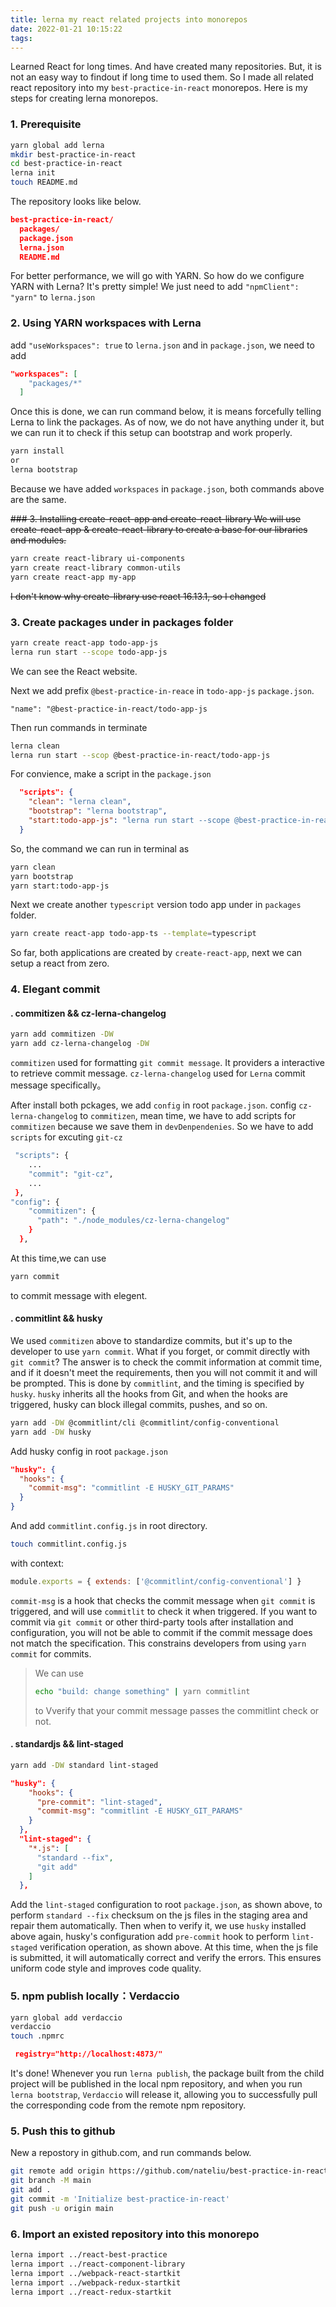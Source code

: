 ```yaml
---
title: lerna my react related projects into monorepos
date: 2022-01-21 10:15:22
tags:
---
```

Learned React for long times. And have created many repositories. But, it is not an easy way to findout if long time to used them. So I made all related react repository into my `best-practice-in-react` monorepos.
Here is my steps for creating lerna monorepos.

### 1. Prerequisite
```bash
yarn global add lerna
mkdir best-practice-in-react
cd best-practice-in-react
lerna init
touch README.md
```

The repository looks like below.
```json
best-practice-in-react/
  packages/
  package.json
  lerna.json
  README.md
```

For better performance, we will go with YARN. So how do we configure YARN with Lerna?
It's pretty simple! We just need to add `"npmClient": "yarn"` to `lerna.json`

### 2. Using YARN workspaces with Lerna
add `"useWorkspaces": true` to `lerna.json` and in `package.json`, we need to add 
```json
"workspaces": [
    "packages/*"
  ]
```
Once this is done, we can run command below, it is means forcefully telling Lerna to link the packages. As of now, we do not have anything under it, but we can run it to check if this setup can bootstrap and work properly.
```bash
yarn install
or
lerna bootstrap
```
Because we have added `workspaces` in `package.json`, both commands above are the same.

~~### 3. Installing create-react-app and create-react-library
We will use create-react-app & create-react-library to create a base for our libraries and modules.~~
```bash
yarn create react-library ui-components
yarn create react-library common-utils
yarn create react-app my-app
```
~~I don't know why create-library use react 16.13.1, so I changed~~

### 3. Create packages under in packages folder
```bash
yarn create react-app todo-app-js
lerna run start --scope todo-app-js
```
We can see the React website.

Next we add prefix `@best-practice-in-reace` in `todo-app-js` `package.json`.
```todo-app-js package.json
"name": "@best-practice-in-react/todo-app-js
```
Then run commands in terminate
```bash
lerna clean
lerna run start --scop @best-practice-in-react/todo-app-js
```

For convience, make a script in the `package.json`
```package.json
  "scripts": {
    "clean": "lerna clean",
    "bootstrap": "lerna bootstrap",  
    "start:todo-app-js": "lerna run start --scope @best-practice-in-react/todo-app-js"
  }
```
So, the command we can run in terminal as 
```bash
yarn clean
yarn bootstrap
yarn start:todo-app-js
```

Next we create another `typescript` version todo app under in `packages` folder.
```bash
yarn create react-app todo-app-ts --template=typescript
```

So far, both applications are created by `create-react-app`, next we can setup a react from zero.

### 4. Elegant commit
#### . commitizen && cz-lerna-changelog
```bash
yarn add commitizen -DW
yarn add cz-lerna-changelog -DW
```
`commitizen` used for formatting `git commit message`. It providers a interactive to retrieve commit message.
`cz-lerna-changelog` used for `Lerna` commit message specifically。

After install both pckages, we add `config` in root `package.json`. config `cz-lerna-changelog` to `commitizen`, mean time, we have to add scripts for `commitizen` because we save them in `devDenpendenies`. So we have to add `scripts` for excuting `git-cz`

```bash
 "scripts": {
    ...
    "commit": "git-cz",
    ...
 },
"config": {
    "commitizen": {
      "path": "./node_modules/cz-lerna-changelog"
    }
  },
```

At this time,we can use 
```bash
yarn commit 
```
to commit message with elegent. 

#### . commitlint && husky
We used `commitizen` above to standardize commits, but it's up to the developer to use `yarn commit`. What if you forget, or commit directly with `git commit`? The answer is to check the commit information at commit time, and if it doesn't meet the requirements, then you will not commit it and will be prompted. This is done by `commitlint`, and the timing is specified by `husky`. `husky` inherits all the hooks from Git, and when the hooks are triggered, husky can block illegal commits, pushes, and so on.

```bash
yarn add -DW @commitlint/cli @commitlint/config-conventional
yarn add -DW husky
```
Add husky config in root `package.json`
```json
"husky": {
  "hooks": {
    "commit-msg": "commitlint -E HUSKY_GIT_PARAMS"
  }
}
```
And add `commitlint.config.js` in root directory.
```bash
touch commitlint.config.js
```
with context:
```javascript
module.exports = { extends: ['@commitlint/config-conventional'] }
```

`commit-msg` is a hook that checks the commit message when `git commit` is triggered, and will use `commitlit` to check it when triggered. If you want to commit via `git commit` or other third-party tools after installation and configuration, you will not be able to commit if the commit message does not match the specification. This constrains developers from using `yarn commit` for commits.

> We can use 
> ```bash
> echo "build: change something" | yarn commitlint
> ```
> to Vverify that your commit message passes the commitlint check or not.

#### . standardjs && lint-staged
```bash
yarn add -DW standard lint-staged
```
```json
"husky": {
    "hooks": {
      "pre-commit": "lint-staged",
      "commit-msg": "commitlint -E HUSKY_GIT_PARAMS"
    }
  },
  "lint-staged": {
    "*.js": [
      "standard --fix",
      "git add"
    ]
  },
```
Add the `lint-staged` configuration to root `package.json`, as shown above, to perform `standard --fix` checksum on the js files in the staging area and repair them automatically. Then when to verify it, we use `husky` installed above again, husky's configuration add `pre-commit` hook to perform `lint-staged` verification operation, as shown above.
At this time, when the js file is submitted, it will automatically correct and verify the errors. This ensures uniform code style and improves code quality.

### 5. npm publish locally：Verdaccio
```bash
yarn global add verdaccio
verdaccio
touch .npmrc
```
``` json .npmrc content
 registry="http://localhost:4873/"
```
It's done! Whenever you run `lerna publish`, the package built from the child project will be published in the local npm repository, and when you run `lerna bootstrap`, `Verdaccio` will release it, allowing you to successfully pull the corresponding code from the remote npm repository.

### 5. Push this to github
New a repostory in github.com, and run commands below.
```bash
git remote add origin https://github.com/nateliu/best-practice-in-react.git
git branch -M main
git add .
git commit -m 'Initialize best-practice-in-react'
git push -u origin main
```

### 6. Import an existed repository into this monorepo
```bash
lerna import ../react-best-practice
lerna import ../react-component-library
lerna import ../webpack-react-startkit
lerna import ../webpack-redux-startkit
lerna import ../react-redux-startkit
```



